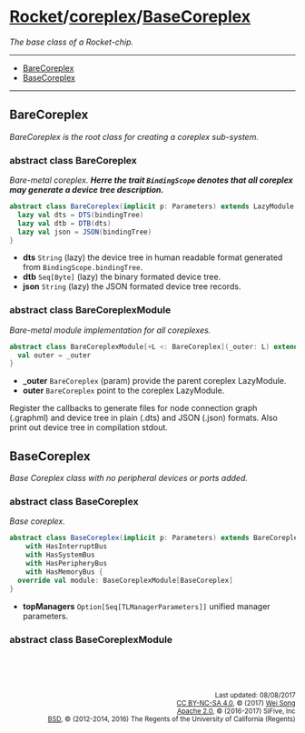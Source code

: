 [Rocket](../Readme.md)/[coreplex](../coreplex.md)/[BaseCoreplex](https://github.com/freechipsproject/rocket-chip/blob/master/src/main/scala/coreplex/BaseCoreplex.scala)
========================
*The base class of a Rocket-chip.*

**********************

+ [BareCoreplex](#barecoreplex)
+ [BaseCoreplex](#basecoreplex)

**********************


## BareCoreplex
*BareCoreplex is the root class for creating a coreplex sub-system.*

### abstract class BareCoreplex
*Bare-metal coreplex.*
**_Herre the trait `BindingScope` denotes that all coreplex may generate a device tree description._**

~~~scala
abstract class BareCoreplex(implicit p: Parameters) extends LazyModule with BindingScope {
  lazy val dts = DTS(bindingTree)
  lazy val dtb = DTB(dts)
  lazy val json = JSON(bindingTree)
}
~~~

+ **dts** `String` (lazy) the device tree in human readable format generated from `BindingScope.bindingTree`.
+ **dtb** `Seq[Byte]` (lazy) the binary formated device tree.
+ **json** `String` (lazy) the JSON formated device tree records.

### abstract class BareCoreplexModule
*Bare-metal module implementation for all coreplexes.*

~~~scala
abstract class BareCoreplexModule[+L <: BareCoreplex](_outer: L) extends LazyMultiIOModuleImp(_outer) {
  val outer = _outer
}
~~~

+ **\_outer** `BareCoreplex` (param) provide the parent coreplex LazyModule.
+ **outer** `BareCoreplex` point to the coreplex LazyModule.

Register the callbacks to generate files for node connection graph (.graphml) and device tree in plain (.dts) and JSON (.json) formats.
Also print out device tree in compilation stdout.

## BaseCoreplex
*Base Coreplex class with no peripheral devices or ports added.*

### abstract class BaseCoreplex
*Base coreplex.*

~~~scala
abstract class BaseCoreplex(implicit p: Parameters) extends BareCoreplex
    with HasInterruptBus
    with HasSystemBus
    with HasPeripheryBus
    with HasMemoryBus {
  override val module: BaseCoreplexModule[BaseCoreplex]
}
~~~

+ **topManagers** `Option[Seq[TLManagerParameters]]` unified manager parameters.



### abstract class BaseCoreplexModule

<br><br><br><p align="right">
<sub>
Last updated: 08/08/2017<br>
[CC BY-NC-SA 4.0](https://creativecommons.org/licenses/by-nc-sa/4.0/), &copy; (2017) [Wei Song](mailto:wsong83@gmail.com)<br>
[Apache 2.0](https://github.com/freechipsproject/rocket-chip/blob/master/LICENSE.SiFive), &copy; (2016-2017) SiFive, Inc<br>
[BSD](https://github.com/freechipsproject/rocket-chip/blob/master/LICENSE.Berkeley), &copy; (2012-2014, 2016) The Regents of the University of California (Regents)
</sub>
</p>


